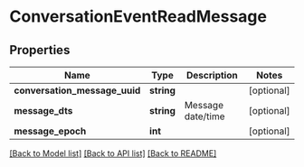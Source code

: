 # ConversationEventReadMessage

## Properties
Name | Type | Description | Notes
------------ | ------------- | ------------- | -------------
**conversation_message_uuid** | **string** |  | [optional] 
**message_dts** | **string** | Message date/time | [optional] 
**message_epoch** | **int** |  | [optional] 

[[Back to Model list]](../README.md#documentation-for-models) [[Back to API list]](../README.md#documentation-for-api-endpoints) [[Back to README]](../README.md)


